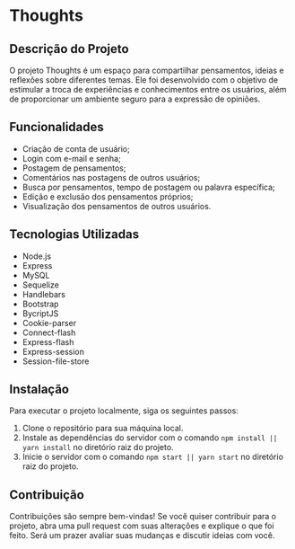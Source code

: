 # Thoughts

<h2>Descrição do Projeto</h2>
<p>O projeto Thoughts é um espaço para compartilhar pensamentos, ideias e reflexões sobre diferentes temas. Ele foi desenvolvido com o objetivo de estimular a troca de experiências e conhecimentos entre os usuários, além de proporcionar um ambiente seguro para a expressão de opiniões.</p>

<h2>Funcionalidades</h2>
<ul>
	<li>Criação de conta de usuário;</li>
	<li>Login com e-mail e senha;</li>
	<li>Postagem de pensamentos;</li>
	<li>Comentários nas postagens de outros usuários;</li>
	<li>Busca por pensamentos, tempo de postagem ou palavra específica;</li>
	<li>Edição e exclusão dos pensamentos próprios;</li>
	<li>Visualização dos pensamentos de outros usuários.</li>
</ul>

<h2>Tecnologias Utilizadas</h2>
<ul>
	<li>Node.js</li>
	<li>Express</li>
	<li>MySQL</li>
	<li>Sequelize</li>
	<li>Handlebars</li>
	<li>Bootstrap</li>
  <li>BycriptJS</li>
  <li>Cookie-parser</li>
  <li>Connect-flash</li>
  <li>Express-flash</li>
  <li>Express-session</li>
  <li>Session-file-store</li>
</ul>

<h2>Instalação</h2>
<p>Para executar o projeto localmente, siga os seguintes passos:</p>
<ol>
	<li>Clone o repositório para sua máquina local.</li>
	<li>Instale as dependências do servidor com o comando <code>npm install || yarn install</code> no diretório raiz do projeto.</li>
	<li>Inicie o servidor com o comando <code>npm start || yarn start</code> no diretório raiz do projeto.</li>
</ol>

<h2>Contribuição</h2>
<p>Contribuições são sempre bem-vindas! Se você quiser contribuir para o projeto, abra uma pull request com suas alterações e explique o que foi feito. Será um prazer avaliar suas mudanças e discutir ideias com você.</p>
